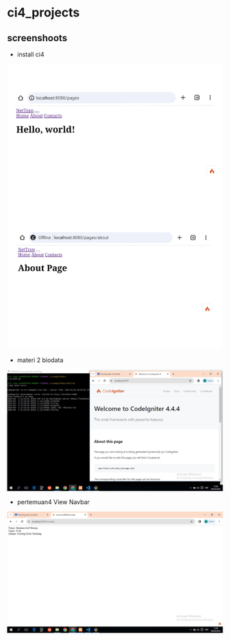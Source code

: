 # ci4_projects

## screenshoots

- install ci4

![img1](screen/01.jpg)

- materi 2 biodata

![img2](screen/02.jpg)

- pertemuan4 View Navbar


![img3](screen/03.jpg)
